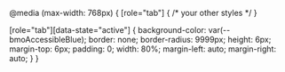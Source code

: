 @media (max-width: 768px) {
  [role="tab"] {
    /* your other styles */
  }

  [role="tab"][data-state="active"] {
    background-color: var(--bmoAccessibleBlue);
    border: none;
    border-radius: 9999px;
    height: 6px;
    margin-top: 6px;
    padding: 0;
    width: 80%;
    margin-left: auto;
    margin-right: auto;
  }
}